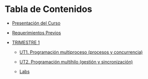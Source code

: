 # Tabla de Contenidos

- [Presentación del Curso](README.md)
- [Requerimientos Previos](RequerimientosPrevios.md)
- [TRIMESTRE 1](TRIMESTRE%201/README.md)

  - [UT1. Programación multiproceso (procesos y concurrencia)](<TRIMESTRE%201/UT1.%20Programación%20multiproceso%20(procesos%20y%20concurrencia)/UT1.md>)

  - [UT2. Programación multihilo (gestión y sincronización)](<TRIMESTRE%201/UT2.%20Programación%20multihilo%20(gestión%20y%20sincronización)/UT2.md>)

  - [Labs](TRIMESTRE%201/Labs/Labs.md)
